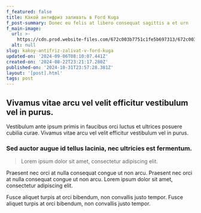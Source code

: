 ```yaml
---
f_featured: false
title: Какой антифриз заливать в Ford Kuga
f_post-summary: Donec eu felis at libero consequat sagittis a et urn
f_main-image:
  url: >-
    https://cdn.prod.website-files.com/672c003b7751c1fe5b697313/672c003b7751c1fe5b69744c_post-4.jpg
  alt: null
slug: kakoy-antifriz-zalivat-v-ford-kuga
updated-on: '2024-09-06T08:10:07.441Z'
created-on: '2024-08-22T23:21:17.280Z'
published-on: '2024-10-31T23:57:28.381Z'
layout: '[post].html'
tags: post
---
```


Vivamus vitae arcu vel velit efficitur vestibulum vel in purus.
---------------------------------------------------------------

Vestibulum ante ipsum primis in faucibus orci luctus et ultrices posuere cubilia curae. Vivamus vitae arcu vel velit efficitur vestibulum vel in purus.

### Sed auctor augue id tellus lacinia, nec ultricies est fermentum.

> Lorem ipsum dolor sit amet, consectetur adipiscing elit.

Praesent nec orci at nulla consequat congue ut non arcu. Praesent nec orci at nulla consequat congue ut non arcu. Lorem ipsum dolor sit amet, consectetur adipiscing elit.

Fusce aliquet turpis at orci bibendum, non convallis justo tempor. Fusce aliquet turpis at orci bibendum, non convallis justo tempor.
